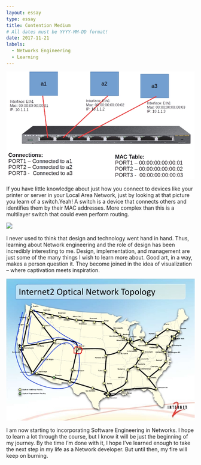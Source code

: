 ```yaml
---
layout: essay
type: essay
title: Contention Medium
# All dates must be YYYY-MM-DD format!
date: 2017-11-21
labels:
  - Networks Engineering
  - Learning
---
```


<img class="ui tiny left circular floated image" src="../images/hw_switch.jpg">

If you have little knowledge about just how you connect to devices like your printer or server in your Local Area Network, just by looking at that picture you learn of a switch.Yeah! A switch is a device that connects others and identifies them by their MAC addresses. More complex than this is a multilayer switch that could even perform routing.

<img class="ui tiny left circular floated image" src="../images/internet1.jpg">

I never used to think that design and technology went hand in hand.  Thus, learning about Network engineering and the role of design has been incredibly interesting to me. Design, implementation, and management are just some of the many things I wish to learn more about. Good art, in a way, makes a person question it. They become joined in the idea of visualization – where captivation meets inspiration.

<img class="ui tiny left circular floated image" src="../images/internet3.jpg">

I am now starting to incorporating Software Engineering in Networks. I hope to learn a lot through the course, but I know it will be just the beginning of my journey. By the time I’m done with it, I hope I’ve learned enough to take the next step in my life as a Network developer. But until then, my fire will keep on burning.

